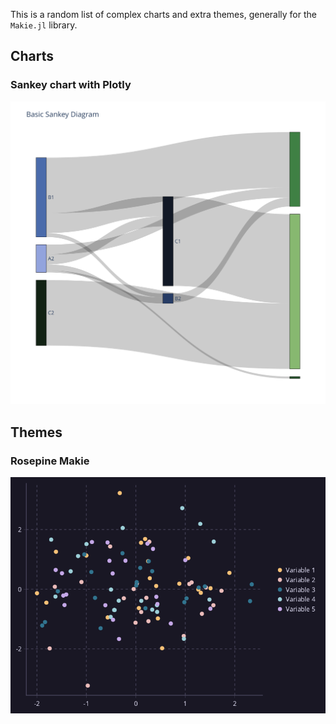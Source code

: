 This is a random list of complex charts and extra themes, generally for the `Makie.jl` library. 


## Charts
### Sankey chart with Plotly
![Img](/outputs/sankey.svg)


## Themes
### Rosepine Makie
![Rosepine Demo](/outputs/rosepine_demo.png)